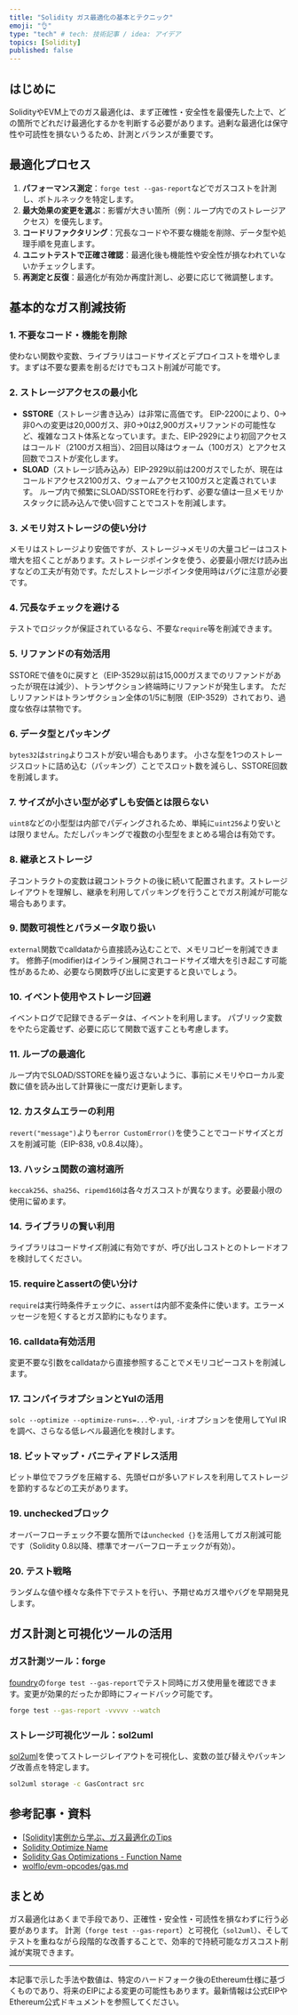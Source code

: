 ```yaml
---
title: "Solidity ガス最適化の基本とテクニック"
emoji: "👌"
type: "tech" # tech: 技術記事 / idea: アイデア
topics: [Solidity]
published: false
---
```


## はじめに

SolidityやEVM上でのガス最適化は、まず正確性・安全性を最優先した上で、どの箇所でどれだけ最適化するかを判断する必要があります。過剰な最適化は保守性や可読性を損ないうるため、計測とバランスが重要です。

## 最適化プロセス

1. **パフォーマンス測定**：`forge test --gas-report`などでガスコストを計測し、ボトルネックを特定します。
2. **最大効果の変更を選ぶ**：影響が大きい箇所（例：ループ内でのストレージアクセス）を優先します。
3. **コードリファクタリング**：冗長なコードや不要な機能を削除、データ型や処理手順を見直します。
4. **ユニットテストで正確さ確認**：最適化後も機能性や安全性が損なわれていないかチェックします。
5. **再測定と反復**：最適化が有効か再度計測し、必要に応じて微調整します。

## 基本的なガス削減技術

### 1. 不要なコード・機能を削除

使わない関数や変数、ライブラリはコードサイズとデプロイコストを増やします。まずは不要な要素を削るだけでもコスト削減が可能です。

### 2. ストレージアクセスの最小化

- **SSTORE**（ストレージ書き込み）は非常に高価です。
  EIP-2200により、0→非0への変更は20,000ガス、非0→0は2,900ガス+リファンドの可能性など、複雑なコスト体系となっています。また、EIP-2929により初回アクセスはコールド（2100ガス相当）、2回目以降はウォーム（100ガス）とアクセス回数でコストが変化します。
- **SLOAD**（ストレージ読み込み）EIP-2929以前は200ガスでしたが、現在はコールドアクセス2100ガス、ウォームアクセス100ガスと定義されています。
ループ内で頻繁にSLOAD/SSTOREを行わず、必要な値は一旦メモリかスタックに読み込んで使い回すことでコストを削減します。

### 3. メモリ対ストレージの使い分け

メモリはストレージより安価ですが、ストレージ→メモリの大量コピーはコスト増大を招くことがあります。ストレージポインタを使う、必要最小限だけ読み出すなどの工夫が有効です。ただしストレージポインタ使用時はバグに注意が必要です。

### 4. 冗長なチェックを避ける

テストでロジックが保証されているなら、不要な`require`等を削減できます。

### 5. リファンドの有効活用

SSTOREで値を0に戻すと（EIP-3529以前は15,000ガスまでのリファンドがあったが現在は減少）、トランザクション終端時にリファンドが発生します。
ただしリファンドはトランザクション全体の1/5に制限（EIP-3529）されており、過度な依存は禁物です。

### 6. データ型とパッキング

`bytes32`は`string`よりコストが安い場合もあります。
小さな型を1つのストレージスロットに詰め込む（パッキング）ことでスロット数を減らし、SSTORE回数を削減します。

### 7. サイズが小さい型が必ずしも安価とは限らない

`uint8`などの小型型は内部でパディングされるため、単純に`uint256`より安いとは限りません。ただしパッキングで複数の小型型をまとめる場合は有効です。

### 8. 継承とストレージ

子コントラクトの変数は親コントラクトの後に続いて配置されます。ストレージレイアウトを理解し、継承を利用してパッキングを行うことでガス削減が可能な場合もあります。

### 9. 関数可視性とパラメータ取り扱い

`external`関数でcalldataから直接読み込むことで、メモリコピーを削減できます。
修飾子(modifier)はインライン展開されコードサイズ増大を引き起こす可能性があるため、必要なら関数呼び出しに変更すると良いでしょう。

### 10. イベント使用やストレージ回避

イベントログで記録できるデータは、イベントを利用します。
パブリック変数をやたら定義せず、必要に応じて関数で返すことも考慮します。

### 11. ループの最適化

ループ内でSLOAD/SSTOREを繰り返さないように、事前にメモリやローカル変数に値を読み出して計算後に一度だけ更新します。

### 12. カスタムエラーの利用

`revert("message")`よりも`error CustomError()`を使うことでコードサイズとガスを削減可能（EIP-838, v0.8.4以降）。

### 13. ハッシュ関数の適材適所

`keccak256`、`sha256`、`ripemd160`は各々ガスコストが異なります。必要最小限の使用に留めます。

### 14. ライブラリの賢い利用

ライブラリはコードサイズ削減に有効ですが、呼び出しコストとのトレードオフを検討してください。

### 15. requireとassertの使い分け

`require`は実行時条件チェックに、`assert`は内部不変条件に使います。エラーメッセージを短くするとガス節約にもなります。

### 16. calldata有効活用

変更不要な引数をcalldataから直接参照することでメモリコピーコストを削減します。

### 17. コンパイラオプションとYulの活用

`solc --optimize --optimize-runs=...`や`-yul`, `-ir`オプションを使用してYul IRを調べ、さらなる低レベル最適化を検討します。

### 18. ビットマップ・バニティアドレス活用

ビット単位でフラグを圧縮する、先頭ゼロが多いアドレスを利用してストレージを節約するなどの工夫があります。

### 19. uncheckedブロック

オーバーフローチェック不要な箇所では`unchecked {}`を活用してガス削減可能です（Solidity 0.8以降、標準でオーバーフローチェックが有効）。

### 20. テスト戦略

ランダムな値や様々な条件下でテストを行い、予期せぬガス増やバグを早期発見します。

## ガス計測と可視化ツールの活用

### ガス計測ツール：forge

[foundry](https://book.getfoundry.sh/)の`forge test --gas-report`でテスト同時にガス使用量を確認できます。変更が効果的だったか即時にフィードバック可能です。

```bash
forge test --gas-report -vvvvv --watch
```

### ストレージ可視化ツール：sol2uml

[sol2uml](https://github.com/naddison36/sol2uml)を使ってストレージレイアウトを可視化し、変数の並び替えやパッキング改善点を特定します。

```bash
sol2uml storage -c GasContract src
```

## 参考記事・資料

- [[Solidity]実例から学ぶ、ガス最適化のTips](https://blog.shinonome.io/gas-optimization-tips/)
- [Solidity Optimize Name](https://emn178.github.io/solidity-optimize-name/)
- [Solidity Gas Optimizations - Function Name](https://blog.emn178.cc/en/post/solidity-gas-optimization-function-name/)
- [wolflo/evm-opcodes/gas.md](https://github.com/wolflo/evm-opcodes/blob/main/gas.md)

## まとめ

ガス最適化はあくまで手段であり、正確性・安全性・可読性を損なわずに行う必要があります。
計測（`forge test --gas-report`）と可視化（`sol2uml`）、そしてテストを重ねながら段階的な改善することで、効率的で持続可能なガスコスト削減が実現できます。

---

本記事で示した手法や数値は、特定のハードフォーク後のEthereum仕様に基づくものであり、将来のEIPによる変更の可能性もあります。最新情報は公式EIPやEthereum公式ドキュメントを参照してください。
